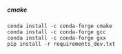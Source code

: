 ##### cmake
```shell
conda install -c conda-forge cmake
conda install -c conda-forge gcc
conda install -c conda-forge gxx
pip install -r requirements_dev.txt
```
